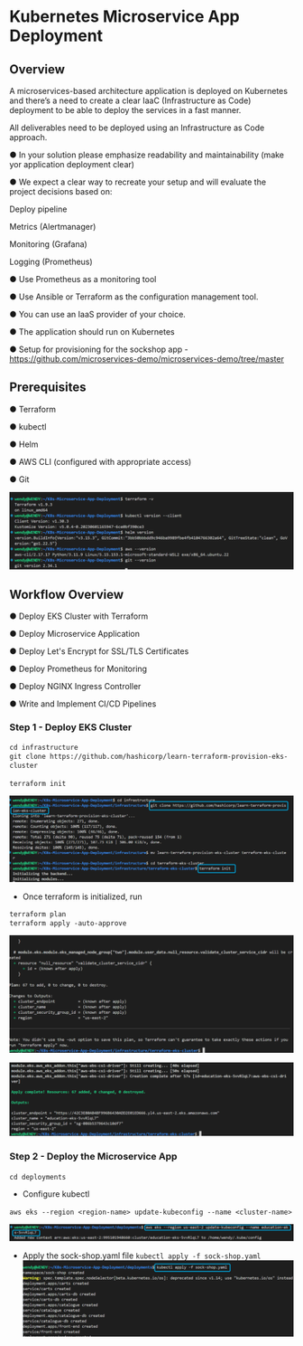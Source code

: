 # Kubernetes Microservice App Deployment

## Overview

A microservices-based architecture application is deployed on Kubernetes and there’s a need to create a clear IaaC (Infrastructure as Code) deployment to be able to deploy the services in a fast manner. 

All deliverables need to be deployed using an Infrastructure as Code approach.

●  In your solution please emphasize readability and maintainability (make yor application deployment clear)

●  We expect a clear way to recreate your setup and will evaluate the project decisions based on:

Deploy pipeline

Metrics (Alertmanager)

Monitoring (Grafana)

Logging (Prometheus)

●  Use Prometheus as a monitoring tool

●  Use Ansible or Terraform as the configuration management tool.

●  You can use an IaaS provider of your choice.

●  The application should run on Kubernetes


● Setup for provisioning for the sockshop app - https://github.com/microservices-demo/microservices-demo/tree/master

## Prerequisites

● Terraform 

● kubectl 

● Helm 

● AWS CLI (configured with appropriate access)

● Git

![Prerequisites installed](images/Prerequisites.png)

## Workflow Overview
● Deploy EKS Cluster with Terraform

● Deploy Microservice Application

● Deploy Let's Encrypt for SSL/TLS Certificates

● Deploy Prometheus for Monitoring

● Deploy NGINX Ingress Controller

● Write and Implement CI/CD Pipelines

### Step 1 - Deploy EKS Cluster
```
cd infrastructure
git clone https://github.com/hashicorp/learn-terraform-provision-eks-cluster

terraform init
```
![Clone Terraform EKS Cluster and initialized Terraform](images/Clone%20Terraform%20EKS%20Cluster.png)

* Once terraform is initialized, run
```
terraform plan
terraform apply -auto-approve
```
![terraform plan](images/terraform%20plan.png)

![terraform apply](images/terraform%20apply.png)

### Step 2 - Deploy the Microservice App 
`cd deployments`

* Configure kubectl

`aws eks --region <region-name> update-kubeconfig --name <cluster-name>`

![Configure Kubectl](images/Kubectl%20Config%20to%20EKS.png)

* Apply the sock-shop.yaml file
`kubectl apply -f sock-shop.yaml`
![Sockshop applied](images/Sock-shop.yaml%20deployed.png)
